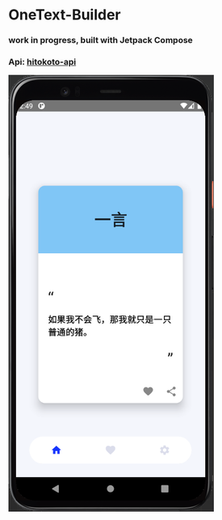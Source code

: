 # OneText-Builder

### work in progress, built with Jetpack Compose 

### Api: [hitokoto-api](https://github.com/hitokoto-osc/hitokoto-api)


![](screenshots/demo.png)
